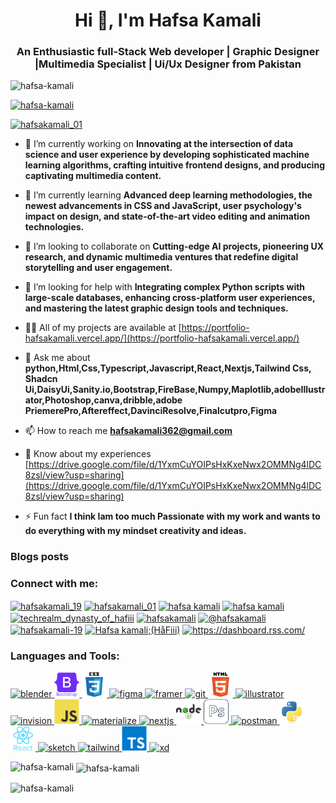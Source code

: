 <h1 align="center">Hi 👋, I'm Hafsa Kamali</h1>
<h3 align="center">An Enthusiastic full-Stack Web developer | Graphic Designer |Multimedia Specialist | Ui/Ux Designer from Pakistan</h3>

<p align="left"> <img src="https://komarev.com/ghpvc/?username=hafsa-kamali&label=Profile%20views&color=0e75b6&style=flat" alt="hafsa-kamali" /> </p>

<p align="left"> <a href="https://github.com/ryo-ma/github-profile-trophy"><img src="https://github-profile-trophy.vercel.app/?username=hafsa-kamali" alt="hafsa-kamali" /></a> </p>

<p align="left"> <a href="https://twitter.com/hafsakamali_01" target="blank"><img src="https://img.shields.io/twitter/follow/hafsakamali_01?logo=twitter&style=for-the-badge" alt="hafsakamali_01" /></a> </p>

- 🔭 I’m currently working on **Innovating at the intersection of data science and user experience by developing sophisticated machine learning algorithms, crafting intuitive frontend designs, and producing captivating multimedia content.**

- 🌱 I’m currently learning **Advanced deep learning methodologies, the newest advancements in CSS and JavaScript, user psychology's impact on design, and state-of-the-art video editing and animation technologies.**

- 👯 I’m looking to collaborate on **Cutting-edge AI projects, pioneering UX research, and dynamic multimedia ventures that redefine digital storytelling and user engagement.**

- 🤝 I’m looking for help with **Integrating complex Python scripts with large-scale databases, enhancing cross-platform user experiences, and mastering the latest graphic design tools and techniques.**

- 👨‍💻 All of my projects are available at [https://portfolio-hafsakamali.vercel.app/](https://portfolio-hafsakamali.vercel.app/)

- 💬 Ask me about **python,Html,Css,Typescript,Javascript,React,Nextjs,Tailwind Css, Shadcn Ui,DaisyUi,Sanity.io,Bootstrap,FireBase,Numpy,Maplotlib,adobeIllustrator,Photoshop,canva,dribble,adobe PriemerePro,Aftereffect,DavinciResolve,Finalcutpro,Figma**

- 📫 How to reach me **hafsakamali362@gmail.com**

- 📄 Know about my experiences [https://drive.google.com/file/d/1YxmCuYOIPsHxKxeNwx2OMMNg4lDC8zsl/view?usp=sharing](https://drive.google.com/file/d/1YxmCuYOIPsHxKxeNwx2OMMNg4lDC8zsl/view?usp=sharing)

- ⚡ Fun fact **I think Iam too much Passionate with my work and wants to do everything with my mindset creativity and ideas.**

### Blogs posts
<!-- BLOG-POST-LIST:START -->
<!-- BLOG-POST-LIST:END -->

<h3 align="left">Connect with me:</h3>
<p align="left">
<a href="https://dev.to/hafsakamali_19" target="blank"><img align="center" src="https://raw.githubusercontent.com/rahuldkjain/github-profile-readme-generator/master/src/images/icons/Social/devto.svg" alt="hafsakamali_19" height="30" width="40" /></a>
<a href="https://twitter.com/hafsakamali_01" target="blank"><img align="center" src="https://raw.githubusercontent.com/rahuldkjain/github-profile-readme-generator/master/src/images/icons/Social/twitter.svg" alt="hafsakamali_01" height="30" width="40" /></a>
<a href="https://linkedin.com/in/hafsa kamali" target="blank"><img align="center" src="https://raw.githubusercontent.com/rahuldkjain/github-profile-readme-generator/master/src/images/icons/Social/linked-in-alt.svg" alt="hafsa kamali" height="30" width="40" /></a>
<a href="https://fb.com/hafsa kamali" target="blank"><img align="center" src="https://raw.githubusercontent.com/rahuldkjain/github-profile-readme-generator/master/src/images/icons/Social/facebook.svg" alt="hafsa kamali" height="30" width="40" /></a>
<a href="https://instagram.com/techrealm_dynasty_of_hafiii" target="blank"><img align="center" src="https://raw.githubusercontent.com/rahuldkjain/github-profile-readme-generator/master/src/images/icons/Social/instagram.svg" alt="techrealm_dynasty_of_hafiii" height="30" width="40" /></a>
<a href="https://dribbble.com/hafsakamali" target="blank"><img align="center" src="https://raw.githubusercontent.com/rahuldkjain/github-profile-readme-generator/master/src/images/icons/Social/dribbble.svg" alt="hafsakamali" height="30" width="40" /></a>
<a href="https://medium.com/@hafsakamali" target="blank"><img align="center" src="https://raw.githubusercontent.com/rahuldkjain/github-profile-readme-generator/master/src/images/icons/Social/medium.svg" alt="@hafsakamali" height="30" width="40" /></a>
<a href="https://www.youtube.com/c/hafsakamali-19" target="blank"><img align="center" src="https://raw.githubusercontent.com/rahuldkjain/github-profile-readme-generator/master/src/images/icons/Social/youtube.svg" alt="hafsakamali-19" height="30" width="40" /></a>
<a href="https://discord.gg/Hafsa kamali;(HåFiii)" target="blank"><img align="center" src="https://raw.githubusercontent.com/rahuldkjain/github-profile-readme-generator/master/src/images/icons/Social/discord.svg" alt="Hafsa kamali;(HåFiii)" height="30" width="40" /></a>
<a href="/https://dashboard.rss.com/" target="blank"><img align="center" src="https://raw.githubusercontent.com/rahuldkjain/github-profile-readme-generator/master/src/images/icons/Social/rss.svg" alt="https://dashboard.rss.com/" height="30" width="40" /></a>
</p>

<h3 align="left">Languages and Tools:</h3>
<p align="left"> <a href="https://www.blender.org/" target="_blank" rel="noreferrer"> <img src="https://download.blender.org/branding/community/blender_community_badge_white.svg" alt="blender" width="40" height="40"/> </a> <a href="https://getbootstrap.com" target="_blank" rel="noreferrer"> <img src="https://raw.githubusercontent.com/devicons/devicon/master/icons/bootstrap/bootstrap-plain-wordmark.svg" alt="bootstrap" width="40" height="40"/> </a> <a href="https://www.w3schools.com/css/" target="_blank" rel="noreferrer"> <img src="https://raw.githubusercontent.com/devicons/devicon/master/icons/css3/css3-original-wordmark.svg" alt="css3" width="40" height="40"/> </a> <a href="https://www.figma.com/" target="_blank" rel="noreferrer"> <img src="https://www.vectorlogo.zone/logos/figma/figma-icon.svg" alt="figma" width="40" height="40"/> </a> <a href="https://www.framer.com/" target="_blank" rel="noreferrer"> <img src="https://www.vectorlogo.zone/logos/framer/framer-icon.svg" alt="framer" width="40" height="40"/> </a> <a href="https://git-scm.com/" target="_blank" rel="noreferrer"> <img src="https://www.vectorlogo.zone/logos/git-scm/git-scm-icon.svg" alt="git" width="40" height="40"/> </a> <a href="https://www.w3.org/html/" target="_blank" rel="noreferrer"> <img src="https://raw.githubusercontent.com/devicons/devicon/master/icons/html5/html5-original-wordmark.svg" alt="html5" width="40" height="40"/> </a> <a href="https://www.adobe.com/in/products/illustrator.html" target="_blank" rel="noreferrer"> <img src="https://www.vectorlogo.zone/logos/adobe_illustrator/adobe_illustrator-icon.svg" alt="illustrator" width="40" height="40"/> </a> <a href="https://www.invisionapp.com/" target="_blank" rel="noreferrer"> <img src="https://www.vectorlogo.zone/logos/invisionapp/invisionapp-icon.svg" alt="invision" width="40" height="40"/> </a> <a href="https://developer.mozilla.org/en-US/docs/Web/JavaScript" target="_blank" rel="noreferrer"> <img src="https://raw.githubusercontent.com/devicons/devicon/master/icons/javascript/javascript-original.svg" alt="javascript" width="40" height="40"/> </a> <a href="https://materializecss.com/" target="_blank" rel="noreferrer"> <img src="https://raw.githubusercontent.com/prplx/svg-logos/5585531d45d294869c4eaab4d7cf2e9c167710a9/svg/materialize.svg" alt="materialize" width="40" height="40"/> </a> <a href="https://nextjs.org/" target="_blank" rel="noreferrer"> <img src="https://cdn.worldvectorlogo.com/logos/nextjs-2.svg" alt="nextjs" width="40" height="40"/> </a> <a href="https://nodejs.org" target="_blank" rel="noreferrer"> <img src="https://raw.githubusercontent.com/devicons/devicon/master/icons/nodejs/nodejs-original-wordmark.svg" alt="nodejs" width="40" height="40"/> </a> <a href="https://www.photoshop.com/en" target="_blank" rel="noreferrer"> <img src="https://raw.githubusercontent.com/devicons/devicon/master/icons/photoshop/photoshop-line.svg" alt="photoshop" width="40" height="40"/> </a> <a href="https://postman.com" target="_blank" rel="noreferrer"> <img src="https://www.vectorlogo.zone/logos/getpostman/getpostman-icon.svg" alt="postman" width="40" height="40"/> </a> <a href="https://www.python.org" target="_blank" rel="noreferrer"> <img src="https://raw.githubusercontent.com/devicons/devicon/master/icons/python/python-original.svg" alt="python" width="40" height="40"/> </a> <a href="https://reactjs.org/" target="_blank" rel="noreferrer"> <img src="https://raw.githubusercontent.com/devicons/devicon/master/icons/react/react-original-wordmark.svg" alt="react" width="40" height="40"/> </a> <a href="https://www.sketch.com/" target="_blank" rel="noreferrer"> <img src="https://www.vectorlogo.zone/logos/sketchapp/sketchapp-icon.svg" alt="sketch" width="40" height="40"/> </a> <a href="https://tailwindcss.com/" target="_blank" rel="noreferrer"> <img src="https://www.vectorlogo.zone/logos/tailwindcss/tailwindcss-icon.svg" alt="tailwind" width="40" height="40"/> </a> <a href="https://www.typescriptlang.org/" target="_blank" rel="noreferrer"> <img src="https://raw.githubusercontent.com/devicons/devicon/master/icons/typescript/typescript-original.svg" alt="typescript" width="40" height="40"/> </a> <a href="https://www.adobe.com/products/xd.html" target="_blank" rel="noreferrer"> <img src="https://cdn.worldvectorlogo.com/logos/adobe-xd.svg" alt="xd" width="40" height="40"/> </a> </p>

<p><img align="left" src="https://github-readme-stats.vercel.app/api/top-langs?username=hafsa-kamali&show_icons=true&locale=en&layout=compact" alt="hafsa-kamali" /></p>

<p>&nbsp;<img align="center" src="https://github-readme-stats.vercel.app/api?username=hafsa-kamali&show_icons=true&locale=en" alt="hafsa-kamali" /></p>

<p><img align="center" src="https://github-readme-streak-stats.herokuapp.com/?user=hafsa-kamali&" alt="hafsa-kamali" /></p>

